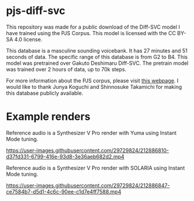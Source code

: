 # pjs-diff-svc
  This repository was made for a public download of the Diff-SVC model I have trained using the PJS Corpus. This model is licensed with the CC BY-SA 4.0 license.

  This database is a masculine sounding voicebank. It has 27 minutes and 51 seconds of data. The specific range of this database is from G2 to B4. This model was pretrained over Gakuto Deshimaru Diff-SVC. The pretrain model was trained over 2 hours of data, up to 70k steps.

  For more information about the PJS corpus, please visit [this webpage](https://sites.google.com/site/shinnosuketakamichi/research-topics/pjs_corpus?authuser=0). I would like to thank Junya Koguchi and Shinnosuke Takamichi for making this database publicly available.

# Example renders

Reference audio is a Synthesizer V Pro render with Yuma using Instant Mode tuning.

https://user-images.githubusercontent.com/29729824/212886810-d37fd331-6799-416e-93d8-3e36aeb682d2.mp4

Reference audio is a Synthesizer V Pro render with SOLARIA using Instant Mode tuning.

https://user-images.githubusercontent.com/29729824/212886847-ce7584b7-d5d1-4c6c-90ee-c1d7e4ff7588.mp4
